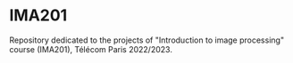 # IMA201

Repository dedicated to the projects of "Introduction to image processing" course (IMA201), Télécom Paris 2022/2023. 
